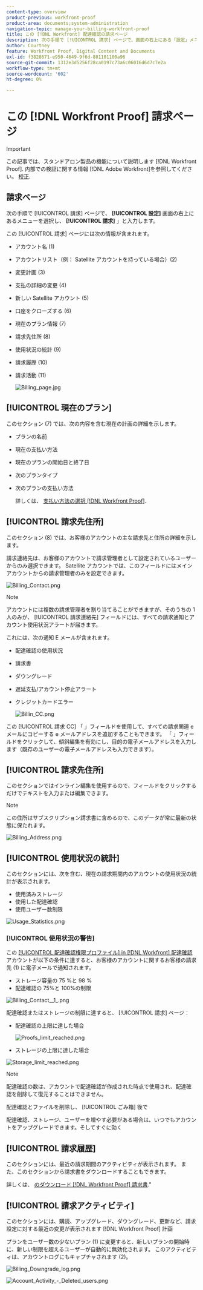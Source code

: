 ```yaml
---
content-type: overview
product-previous: workfront-proof
product-area: documents;system-administration
navigation-topic: manage-your-billing-workfront-proof
title: この [!DNL Workfront] 配達確認の請求ページ
description: 次の手順で [!UICONTROL 請求] ページで、画面の右上にある「設定」メニューを開き、ドロップダウンメニューの「課金」を選択します。
author: Courtney
feature: Workfront Proof, Digital Content and Documents
exl-id: f3828671-e950-4649-9f6d-881101100a96
source-git-commit: 1312e3d5256f28ca0197c73a6c06016d6d7c7e2a
workflow-type: tm+mt
source-wordcount: '602'
ht-degree: 0%

---
```


# この [!DNL Workfront Proof] 請求ページ

>[!IMPORTANT]
>
>この記事では、スタンドアロン製品の機能について説明します [!DNL Workfront Proof]. 内部での検証に関する情報 [!DNL Adobe Workfront]を参照してください。 [校正](../../../review-and-approve-work/proofing/proofing.md).

## 請求ページ

次の手順で [!UICONTROL 請求] ページで、 **[!UICONTROL 設定]** 画面の右上にあるメニューを選択し、 **[!UICONTROL 請求]** 」と入力します。

この [!UICONTROL 請求] ページには次の情報が含まれます。

* アカウント名 (1)
* アカウントリスト（例： Satellite アカウントを持っている場合）(2)
* 変更計画 (3)
* 支払の詳細の変更 (4)
* 新しい Satellite アカウント (5)
* 口座をクローズする (6)
* 現在のプラン情報 (7)
* 請求先住所 (8)
* 使用状況の統計 (9)
* 請求履歴 (10)
* 請求活動 (11)

   ![Billing_page.jpg](assets/billing-page-350x315.jpg)

## [!UICONTROL 現在のプラン]

このセクション (7) では、次の内容を含む現在の計画の詳細を示します。

* プランの名前
* 現在の支払い方法
* 現在のプランの開始日と終了日
* 次のプランタイプ
* 次のプランの支払い方法

   詳しくは、 [支払い方法の選択 [!DNL Workfront Proof]](../../../workfront-proof/wp-billingsettings/manage-your-billing/choose-payment-method-in-wp.md).

## [!UICONTROL 請求先住所]

このセクション (8) では、お客様のアカウントの主な請求先と住所の詳細を示します。

請求連絡先は、お客様のアカウントで請求管理者として設定されているユーザーからのみ選択できます。 Satellite アカウントでは、このフィールドにはメインアカウントからの請求管理者のみを設定できます。

![Billing_Contact.png](assets/billing-contact-350x137.png)

>[!NOTE]
>
> アカウントには複数の請求管理者を割り当てることができますが、そのうちの 1 人のみが、 [!UICONTROL 請求連絡先] フィールドには、すべての請求通知とアカウント使用状況アラートが届きます。

これには、次の通知 E メールが含まれます。

* 配達確認の使用状況
* 請求書
* ダウングレード
* 遅延支払/アカウント停止アラート
* クレジットカードエラー

   ![Billin_CC.png](assets/billin-cc-350x103.png)

この [!UICONTROL 請求 CC] 「 」フィールドを使用して、すべての請求関連 e メールにコピーする e メールアドレスを追加することもできます。 「 」フィールドをクリックして、傾斜編集を有効にし、目的の電子メールアドレスを入力します（既存のユーザーの電子メールアドレスも入力できます）。

## [!UICONTROL 請求先住所]

このセクションではインライン編集を使用するので、フィールドをクリックするだけでテキストを入力または編集できます。

>[!NOTE]
>
> この住所はサブスクリプション請求書に含めるので、このデータが常に最新の状態に保たれます。

![Billing_Address.png](assets/billing-address-350x199.png)

## [!UICONTROL 使用状況の統計]

このセクションには、次を含む、現在の請求期間内のアカウントの使用状況の統計が表示されます。

* 使用済みストレージ
* 使用した配達確認
* 使用ユーザー数制限

![Usage_Statistics.png](assets/usage-statistics-350x51.png)

### [!UICONTROL 使用状況の警告]

この [[!UICONTROL 配達確認権限プロファイル] in [!DNL Workfront] 配達確認](../../../workfront-proof/wp-acct-admin/account-settings/proof-perm-profiles-in-wp.md) アカウントが以下の条件に達すると、お客様のアカウントに関するお客様の請求先 (1) に電子メールで通知されます。

* ストレージ容量の 75 %と 98 %
* 配達確認の 75%と 100%の制限

![Billing_Contact__1_.png](assets/billing-contact--1--350x74.png)

配達確認またはストレージの制限に達すると、 [!UICONTROL 請求] ページ：

* 配達確認の上限に達した場合

   ![Proofs_limit_reached.png](assets/proofs-limit-reached-350x65.png)

* ストレージの上限に達した場合

![Storage_limit_reached.png](assets/storage-limit-reached-350x65.png)

>[!NOTE]
>
>配達確認の数は、アカウントで配達確認が作成された時点で使用され、配達確認を削除して復元することはできません。

配達確認とファイルを削除し、 [!UICONTROL ごみ箱] 後で

配達確認、ストレージ、ユーザーを増やす必要がある場合は、いつでもアカウントをアップグレードできます。そしてすぐに効く

## [!UICONTROL 請求履歴]

このセクションには、最近の請求期間のアクティビティが表示されます。 また、このセクションから請求書をダウンロードすることもできます。

詳しくは、 [のダウンロード [!DNL Workfront Proof] 請求書](../../../workfront-proof/wp-billingsettings/manage-your-billing/download-wp-invoice.md).&quot;

## [!UICONTROL 請求アクティビティ]

このセクションには、購読、アップグレード、ダウングレード、更新など、請求設定に対する最近の変更が表示されます [!DNL Workfront Proof] 計画

プランをユーザー数の少ないプラン (1) に変更すると、新しいプランの開始時に、新しい制限を超えるユーザーが自動的に無効化されます。 このアクティビティは、アカウントログにもキャプチャされます (2)。

![Billing_Downgrade_log.png](assets/billing-downgrade-log-350x45.png)

![Account_Activity_-_Deleted_users.png](assets/account-activity---deleted-users-350x94.png)
